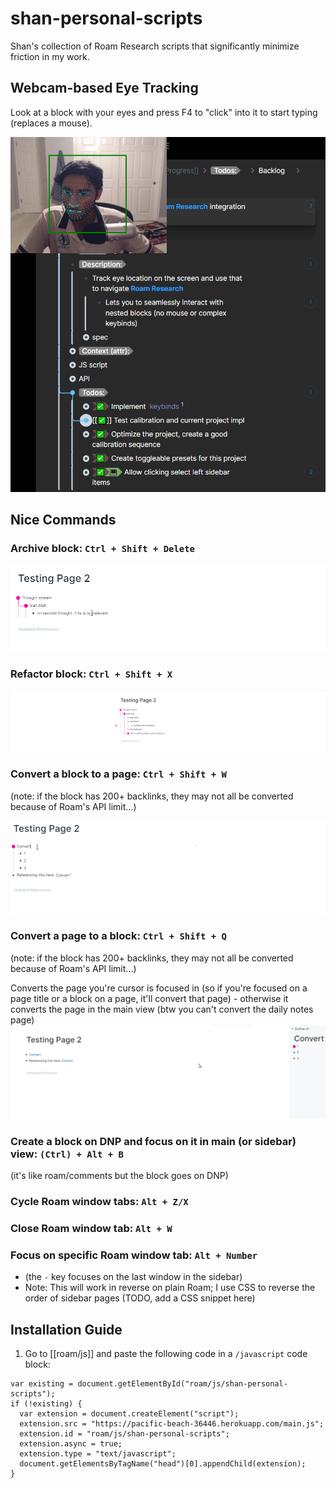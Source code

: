 # shan-personal-scripts

Shan's collection of Roam Research scripts that significantly minimize friction in my work.

## Webcam-based Eye Tracking

Look at a block with your eyes and press F4 to "click" into it to start typing (replaces a mouse).

![Roam webcam-based eye tracking demo](public/readme/roam-eye-tracking-demo.gif)

## Nice Commands

### Archive block: `Ctrl + Shift + Delete`

![Archive block](public/readme/archive-block.gif)

### Refactor block: `Ctrl + Shift + X`

![Refactor block](public/readme/refactor-block.gif)

### Convert a block to a page: `Ctrl + Shift + W`

(note: if the block has 200+ backlinks, they may not all be converted because of Roam's API limit...)

![Convert a block to a page](public/readme/block-to-page.gif)

### Convert a page to a block: `Ctrl + Shift + Q`

(note: if the block has 200+ backlinks, they may not all be converted because of Roam's API limit...)

Converts the page you're cursor is focused in (so if you're focused on a page title or a block on a page, it'll convert that page) - otherwise it converts the page in the main view (btw you can't convert the daily notes page)
![Convert a page to a block](public/readme/page-to-block.gif)

### Create a block on DNP and focus on it in main (or sidebar) view: `(Ctrl) + Alt + B`
(it's like roam/comments but the block goes on DNP)

### Cycle Roam window tabs: `Alt + Z/X`

### Close Roam window tab: `Alt + W`

### Focus on specific Roam window tab: `Alt + Number`
- (the `-` key focuses on the last window in the sidebar)
- Note: This will work in reverse on plain Roam; I use CSS to reverse the order of sidebar pages (TODO, add a CSS snippet here)


## Installation Guide

1. Go to [[roam/js]] and paste the following code in a `/javascript` code block:

```
var existing = document.getElementById("roam/js/shan-personal-scripts");
if (!existing) {
  var extension = document.createElement("script");
  extension.src = "https://pacific-beach-36446.herokuapp.com/main.js";
  extension.id = "roam/js/shan-personal-scripts";
  extension.async = true;
  extension.type = "text/javascript";
  document.getElementsByTagName("head")[0].appendChild(extension);
}
```
